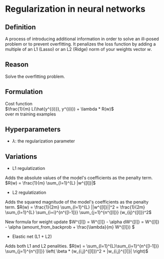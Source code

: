 # Regularization in neural networks

## Definition

A process of introducing additional information in order to solve an ill-posed problem or to prevent overfitting.
It penalizes the loss function by adding a multiple of an L1 (Lasso) or an L2 (Ridge) norm of your weights vector $w$. 

## Reason

Solve the overfitting problem.

## Formulation

Cost function  
$\frac{1}{m} L(\hat{y^{(i)}}, y^{(i)}) + \lambda * R(w)$  
over m training examples

## Hyperparameters

* $\lambda$: the regularization parameter

## Variations

* L1 regulatization

Adds the absolute values of the model's coefficients as the penalty term.
$R(w) = \frac{1}{m} \sum_{l=1}^{L} |w^{[l]}|$ 

* L2 regulatization

Adds the squared magnitude of the model's coefficients as the penalty term.
$R(w) = \frac{1}{2m} \sum_{l=1}^{L} ||w^{[l]}||^2 = \frac{1}{2m} \sum_{l=1}^{L} \sum_{i=i}^{n^{[l-1]}} \sum_{j=1}^{n^{[l]}} (w_{ij}^{[l]})^2$

New formula for weight update
$W^{[l]} = W^{[l]} - \alpha dW^{[l]} = W^{[l]} - \alpha (amount\_from\_backprob + \frac{\lambda}{m} W^{[l]}) $

* Elastic net (L1 + L2)

Adds both L1 and L2 penalities.
$R(w) =  \sum_{l=1}^{L}\sum_{i=1}^{n^{[l-1]}} \sum_{j=1}^{n^{[l]}} \left( \beta * (w_{i,j}^{[l]})^2 + |w_{i,j}^{[l]}| \right)$
